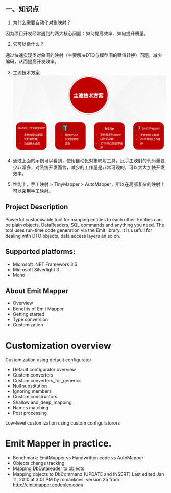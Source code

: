 ## 一、知识点

1. 为什么需要自动化对象映射？

因为项目开发经常遇到的两大核心问题：如何提高效率、如何提升质量。

2. 它可以做什么？

通过快速实现类对象间的映射（主要解决DTO与模型间的赋值转换）问题，减少编码，从而提高开发效率。

3. 主流技术方案
![Image text](show.png)


4. 通过上面的示例可以看到，使用自动化对象映射工具，比手工映射的代码量要少非常多，对系统开发而言，减少的工作量是非常可观的，可以大大加快开发效率。

5. 性能上，手工映射 > TinyMapper > AutoMapper，所以在局部复杂的映射上可以采用手工映射。



## Project Description
Powerful customisable tool for mapping entities to each other. Entities can be plain objects, DataReaders, SQL commands and anything you need. The tool uses run-time code generation via the Emit library. It is usefull for dealing with DTO objects, data access layers an so on.
## Supported platforms:

* Microsoft .NET Framework 3.5
* Microsoft Silverlight 3
* Mono
## About Emit Mapper

* Overview
* Benefits of Emit Mapper
* Getting started
* Type conversion
* Customization

# Customization overview

Customization using default configurator
* Default configurator overview
* Custom converters
* Custom converters_for_generics
* Null substitution
* Ignoring members
* Custom constructors
* Shallow and_deep_mapping
* Names matching
* Post processing

Low-level customization using custom configuratorors
# Emit Mapper in practice.

* Benchmark: EmitMapper vs Handwritten code vs AutoMapper
* Objects change tracking
* Mapping DbDatareader to objects
* Mapping objects to DbCommand (UPDATE and INSERT)
Last edited Jan 11, 2010 at 3:01 PM by romankovs, version 25
from http://emitmapper.codeplex.com/
